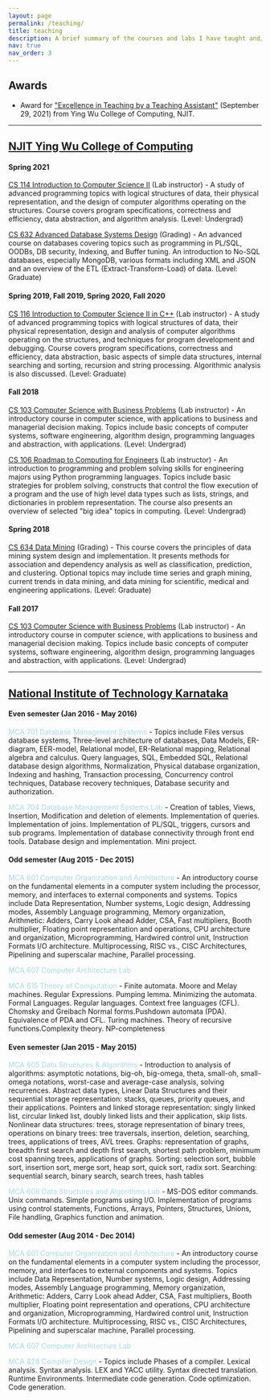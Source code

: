 ```yaml
---
layout: page
permalink: /teaching/
title: teaching
description: A brief summary of the courses and labs I have taught and/or graded as a Teaching Assistant (Fall 2017 to Spring 2021) at NJIT and as an Assistant Lecturer (2014-2016) at NITK. 
nav: true
nav_order: 3
---
```


## Awards

- Award for ["Excellence in Teaching by a Teaching Assistant"](https://drive.google.com/file/d/1D7n-tjCUl91EHg6Gwo4uMF5T1N8--eZ_/view?usp=sharing) (September 29, 2021) from Ying Wu College of Computing, NJIT.

---

## [NJIT Ying Wu College of Computing](https://computing.njit.edu/)

#### Spring 2021

[CS 114 Introduction to Computer Science II](https://catalog.njit.edu/undergraduate/computing-sciences/computer-science/#coursestext) (Lab instructor) - A study of advanced programming topics with logical structures of data, their physical representation, and the design of computer algorithms operating on the structures. Course covers program specifications, correctness and efficiency, data abstraction, and algorithm analysis. (Level: Undergrad)

[CS 632 Advanced Database Systems Design](https://digitalcommons.njit.edu/cs-syllabi/521/) (Grading) - An advanced course on databases covering topics such as programming in PL/SQL, OODBs, DB security, Indexing, and Buffer tuning. An introduction to No-SQL databases, especially MongoDB, various formats including XML and JSON and an overview of the ETL (Extract-Transform-Load) of data. (Level: Graduate)

#### Spring 2019, Fall 2019, Spring 2020, Fall 2020

[CS 116 Introduction to Computer Science II in C++](https://catalog.njit.edu/undergraduate/computing-sciences/computer-science/#coursestext) (Lab instructor) - A study of advanced programming topics with logical structures of data, their physical representation, design and analysis of computer algorithms operating on the structures, and techniques for program development and debugging. Course covers program specifications, correctness and efficiency, data abstraction, basic aspects of simple data structures, internal searching and sorting, recursion and string processing. Algorithmic analysis is also discussed. (Level: Graduate)

#### Fall 2018

[CS 103 Computer Science with Business Problems](https://catalog.njit.edu/undergraduate/computing-sciences/computer-science/#coursestext) (Lab instructor) - An introductory course in computer science, with applications to business and managerial decision making. Topics include basic concepts of computer systems, software engineering, algorithm design, programming languages and abstraction, with applications. (Level: Undergrad)

[CS 106 Roadmap to Computing for Engineers](https://catalog.njit.edu/undergraduate/computing-sciences/computer-science/#coursestext) (Lab instructor) - An introduction to programming and problem solving skills for engineering majors using Python programming languages. Topics include basic strategies for problem solving, constructs that control the flow execution of a program and the use of high level data types such as lists, strings, and dictionaries in problem representation. The course also presents an overview of selected "big idea" topics in computing. (Level: Undergrad)

#### Spring 2018

[CS 634 Data Mining](https://web.njit.edu/cs734/634syllabus.html) (Grading) - This course covers the principles of data mining system design and implementation. It presents methods for association and dependency analysis as well as classification, prediction, and clustering. Optional topics may include time series and graph mining, current trends in data mining, and data mining for scientific, medical and engineering applications. (Level: Graduate)

#### Fall 2017

[CS 103 Computer Science with Business Problems](https://catalog.njit.edu/undergraduate/computing-sciences/computer-science/#coursestext) (Lab instructor) - An introductory course in computer science, with applications to business and managerial decision making. Topics include basic concepts of computer systems, software engineering, algorithm design, programming languages and abstraction, with applications. (Level: Undergrad)

---

## [National Institute of Technology Karnataka](https://www.nitk.ac.in/)

#### Even semester (Jan 2016 - May 2016)

<span style="color:lightblue">MCA 701 Database Management Systems</span> - Topics include Files versus database systems, Three-level architecture of databases, Data Models, ER-diagram, EER-model, Relational model, ER-Relational mapping, Relational algebra and calculus. Query languages, SQL, Embedded SQL, Relational database design algorithms, Normalization, Physical database organization, Indexing and hashing, Transaction processing, Concurrency control techniques, Database recovery techniques, Database security and authorization.

<span style="color:lightblue">MCA 704 Database Management Systems Lab</span> - Creation of tables, Views, Insertion, Modification and deletion of elements. Implementation of queries. Implementation of joins. Implementation of PL/SQL, triggers, cursors and sub programs. Implementation of database connectivity through front end tools. Database design and implementation. Mini project.

#### Odd semester (Aug 2015 - Dec 2015)

<span style="color:lightblue">MCA 601 Computer Organization and Architecture</span> - An introductory course on the fundamental elements in a computer system including the processor, memory, and interfaces to external components and systems. Topics include Data Representation, Number systems, Logic design, Addressing modes, Assembly Language programming, Memory organization, Arithmetic: Adders, Carry Look ahead Adder, CSA, Fast multipliers, Booth multiplier, Floating point representation and operations, CPU architecture and organization, Microprogramming, Hardwired control unit, Instruction Formats I/O architecture. Multiprocessing, RISC vs., CISC Architectures, Pipelining and superscalar machine, Parallel processing.

<span style="color:lightblue">MCA 607 Computer Architecture Lab</span> 

<span style="color:lightblue">MCA 615 Theory of Computation</span> - Finite automata. Moore and Melay machines. Regular Expressions. Pumping lemma. Minimizing the automata.
Formal Languages. Regular languages. Context free languages (CFL). Chomsky and Greibach Normal forms.Pushdown automata (PDA). Equivalence of PDA and CFL. Turing machines. Theory of recursive functions.Complexity theory. NP-completeness

#### Even semester (Jan 2015 - May 2015)

<span style="color:lightblue">MCA 605 Data Structures & Algorithms</span> - Introduction to analysis of algorithms: asymptotic notations, big-oh, big-omega, theta, small-oh, small-omega notations, worst-case and average-case analysis, solving recurrences. Abstract data types, Linear Data Structures and their sequential storage representation: stacks, queues, priority queues, and their applications. Pointers and linked storage representation: singly linked list, circular linked list, doubly linked lists and their application, skip lists. Nonlinear data structures: trees, storage representation of binary trees, operations on binary trees: tree traversals, insertion, deletion, searching, trees, applications of trees, AVL trees. Graphs: representation of graphs, breadth first search and depth first search, shortest path problem, minimum cost spanning trees, applications of graphs. Sorting: selection sort, bubble sort, insertion sort, merge sort, heap sort, quick sort, radix sort. Searching: sequential search, binary search, search trees, hash tables

<span style="color:lightblue">MCA 606 Data Structures and Algorithms Lab</span> - MS-DOS editor commands. Unix commands. Simple programs using I/O. Implementation of programs using control statements, Functions, Arrays, Pointers, Structures, Unions, File handling, Graphics function and animation.

#### Odd semester (Aug 2014 - Dec 2014)

<span style="color:lightblue">MCA 601 Computer Organization and Architecture</span> - An introductory course on the fundamental elements in a computer system including the processor, memory, and interfaces to external components and systems. Topics include Data Representation, Number systems, Logic design, Addressing modes, Assembly Language programming, Memory organization, Arithmetic: Adders, Carry Look ahead Adder, CSA, Fast multipliers, Booth multiplier, Floating point representation and operations, CPU architecture and organization, Microprogramming, Hardwired control unit, Instruction Formats I/O architecture. Multiprocessing, RISC vs., CISC Architectures, Pipelining and superscalar machine, Parallel processing.

<span style="color:lightblue">MCA 607 Computer Architecture Lab</span> 

<span style="color:lightblue">MCA 828 Compiler Design</span> - Topics include Phases of a compiler. Lexical analysis. Syntax analysis. LEX and YACC utility. Syntax directed translation. Runtime Environments. Intermediate code generation. Code optimization. Code generation.


